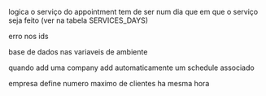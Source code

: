 logica o serviço do appointment tem de ser num dia que em que o serviço seja feito
(ver na tabela SERVICES_DAYS)

erro nos ids

base de dados nas variaveis de ambiente


quando add uma company add automaticamente um schedule associado


empresa define numero maximo de clientes ha mesma hora


